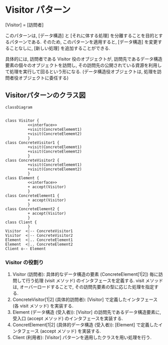 # Visitor パターン
[Visitor] = [訪問者]

このパターンは, [データ構造] と [それに体する処理] を分離することを目的とするパターンである. そのため, このパターンを適用すると, [データ構造] を変更することなしに, [新しい処理] を追加することができる.

具体的には, 訪問者である Visitor 役のオブジェクトが, 訪問先であるデータ構造要素の個々のオブジェクトを訪問し, その訪問先の公開されている資源を利用して処理を実行して回るという形になる. (データ構造役オブジェクトは, 処理を訪問者役オブジェクトに委任する)

## Visitorパターンのクラス図
```mermaid
classDiagram


class Visitor {
          <<interface>>
          +visit(ConcreteElememt1)
          +visit(ConcreteElememt2)
          }
class ConcreteVisitor1 {
          +visit(ConcreteElememt1)
          +visit(ConcreteElememt2)
          }
class ConcreteVisitor2 {
          +visit(ConcreteElememt1)
          +visit(ConcreteElememt2)
          }
class Element {
          <<interface>>
          + accept(Visitor)
          }
class ConcreteElement1 {
          + accept(Visitor)
          }
class ConcreteElement2 {
          + accept(Visitor)
          }
class Client {
          }          
Visitor  <|-- ConcreteVisitor1
Visitor  <|-- ConcreteVisitor2
Element  <|.. ConcreteElement1
Element  <|.. ConcreteElement2
Client o-- Element
```
### Visitor の役割り
1. Visitor (訪問者):
具体的なデータ構造の要素 (ConcreteElement[1|2]) 毎に訪問して行う処理 (visit メソッド) のインタフェースを定義する. visit メソッドは, オーバーロードすることで, その訪問先要素の型に応じた処理を指定する.
2. ConcreteVisitor[1|2] (具体的訪問者):
[Visitor] で定義したインタフェース (各 visit メソッド) を実装する.
3. Element (データ構造 (受入者)):
[Visitor] の訪問先であるデータ構造要素に, 受入口 (accept メソッド) のインタフェースを実装する.
4. ConcretElement[1|2] (具体的データ構造 (受入者)):
[Element] で定義したインタフェース (accept メソッド) を実装する.
5. Client (利用者):
[Visitor] パターンを適用したクラスを用い処理を行う.
